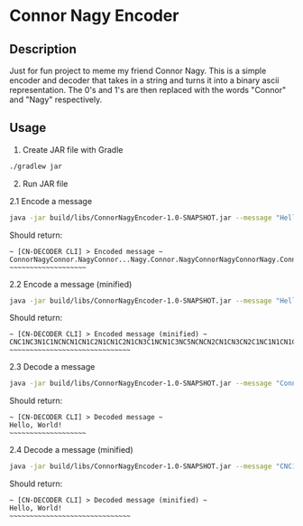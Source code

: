# Connor Nagy Encoder

## Description

Just for fun project to meme my friend Connor Nagy.
This is a simple encoder and decoder that takes in a string and turns it into a binary ascii representation.
The 0's and 1's are then replaced with the words "Connor" and "Nagy" respectively.

## Usage

1. Create JAR file with Gradle
```bash
./gradlew jar
```

2. Run JAR file

2.1 Encode a message
```bash
java -jar build/libs/ConnorNagyEncoder-1.0-SNAPSHOT.jar --message "Hello, World!" --mode ENCODE
```
Should return:
```
~ [CN-DECODER CLI] > Encoded message ~
ConnorNagyConnor.NagyConnor...Nagy.Connor.NagyConnorNagyConnorNagy.ConnorNagy.Connor..Nagy.ConnorNagy.Connor..Nagy.ConnorNagy...Connor.NagyConnorNagy.Connor...NagyConnor.....NagyConnorNagyConnorNagy..ConnorNagy.ConnorNagy...ConnorNagy..Connor.NagyConnor.Nagy.ConnorNagy.Connor..Nagy.Connor.NagyConnor...NagyConnor...Nagy
~~~~~~~~~~~~~~~~~~~
```

2.2 Encode a message (minified)
```bash
java -jar build/libs/ConnorNagyEncoder-1.0-SNAPSHOT.jar --message "Hello, World!" --mode ENCODE --encodeMinified
```

Should return:
```
~ [CN-DECODER CLI] > Encoded message (minified) ~
CNC1NC3N1C1NCNCN1CN1C2N1CN1C2N1CN3C1NCN1C3NC5NCNCN2CN1CN3CN2C1NC1N1CN1C2N1C1NC3NC3N
~~~~~~~~~~~~~~~~~~~~~~~~~~~~~~
```

2.3 Decode a message
```bash
java -jar build/libs/ConnorNagyEncoder-1.0-SNAPSHOT.jar --message "ConnorNagyConnor.NagyConnor...Nagy.Connor.NagyConnorNagyConnorNagy.ConnorNagy.Connor..Nagy.ConnorNagy...Connor.NagyConnorNagy.Connor...NagyConnor.....NagyConnorNagyConnorNagy..ConnorNagy.ConnorNagy...ConnorNagy..Connor.NagyConnor.Nagy.ConnorNagy.Connor..Nagy.Connor.NagyConnor...NagyConnor...Nagy" --mode DECODE
```

Should return:
```
~ [CN-DECODER CLI] > Decoded message ~
Hello, World!
~~~~~~~~~~~~~~~~~~~
```

2.4 Decode a message (minified)
```bash
java -jar build/libs/ConnorNagyEncoder-1.0-SNAPSHOT.jar --message "CNC1NC3N1C1NCNCN1CN1C2N1CN1C2N1CN3C1NCN1C3NC5NCNCN2CN1CN3CN2C1NC1N1CN1C2N1C1NC3NC3N" --mode DECODE
```

Should return:
```
~ [CN-DECODER CLI] > Decoded message (minified) ~
Hello, World!
~~~~~~~~~~~~~~~~~~~~~~~~~~~~~~
```